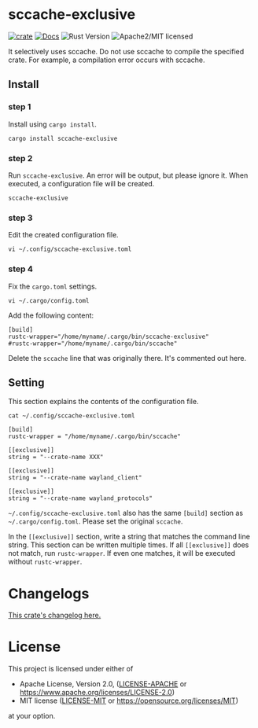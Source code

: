 # sccache-exclusive

[![crate][crate-image]][crate-link]
[![Docs][docs-image]][docs-link]
![Rust Version][rustc-image]
![Apache2/MIT licensed][license-image]

It selectively uses sccache. Do not use sccache to compile the specified crate. For example, a compilation error occurs with sccache.

## Install
### step 1
Install using `cargo install`.
```
cargo install sccache-exclusive
```

### step 2
Run `sccache-exclusive`. An error will be output, but please ignore it. When executed, a configuration file will be created.
```
sccache-exclusive
```

### step 3
Edit the created configuration file.
```
vi ~/.config/sccache-exclusive.toml
```

### step 4
Fix the `cargo.toml` settings.
```
vi ~/.cargo/config.toml
```

Add the following content:
```
[build]
rustc-wrapper="/home/myname/.cargo/bin/sccache-exclusive"
#rustc-wrapper="/home/myname/.cargo/bin/sccache"
```
Delete the `sccache` line that was originally there. It's commented out here.

## Setting
This section explains the contents of the configuration file.
```
cat ~/.config/sccache-exclusive.toml
```
```
[build]
rustc-wrapper = "/home/myname/.cargo/bin/sccache"

[[exclusive]]
string = "--crate-name XXX"

[[exclusive]]
string = "--crate-name wayland_client"

[[exclusive]]
string = "--crate-name wayland_protocols"
```

`~/.config/sccache-exclusive.toml` also has the same `[build]` section as `~/.cargo/config.toml`. Please set the original `sccache`.

In the `[[exclusive]]` section, write a string that matches the command line string. This section can be written multiple times. If all `[[exclusive]]` does not match, run `rustc-wrapper`. If even one matches, it will be executed without `rustc-wrapper`.

# Changelogs

[This crate's changelog here.](https://github.com/aki-akaguma/sccache-exclusive/blob/main/CHANGELOG.md)

# License

This project is licensed under either of

 * Apache License, Version 2.0, ([LICENSE-APACHE](LICENSE-APACHE) or
   https://www.apache.org/licenses/LICENSE-2.0)
 * MIT license ([LICENSE-MIT](LICENSE-MIT) or
   https://opensource.org/licenses/MIT)

at your option.

[//]: # (badges)

[crate-image]: https://img.shields.io/crates/v/sccache-exclusive.svg
[crate-link]: https://crates.io/crates/sccache-exclusive
[docs-image]: https://docs.rs/sccache-exclusive/badge.svg
[docs-link]: https://docs.rs/sccache-exclusive/
[rustc-image]: https://img.shields.io/badge/rustc-1.72+-blue.svg
[license-image]: https://img.shields.io/badge/license-Apache2.0/MIT-blue.svg
